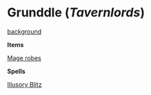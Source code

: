 # Grunddle (*Tavernlords*)

[background](https://github.com/gregofgreg5/magick-ink2020/blob/main/player-characters/grunddle/grunddle-background.md#grunddle)

**Items**

[Mage robes](https://github.com/gregofgreg5/magick-ink2020/blob/main/homebrew/magic-items/mage-robes.md#mage-robe)

**Spells**

[Illusory Blitz](https://github.com/gregofgreg5/magick-ink2020/blob/main/homebrew/spells/illusory-blitz.md#illusory-blitz)
